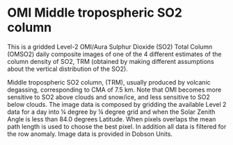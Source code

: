 # OMI Middle tropospheric SO2 column  

This is a gridded Level-2 OMI/Aura Sulphur Dioxide (SO2) Total Column (OMSO2) daily composite images of one of the 4 different estimates of the column density of SO2, TRM (obtained by making different assumptions about the vertical distribution of the SO2). 

Middle tropospheric SO2 column, (TRM), usually produced by volcanic degassing, corresponding to CMA of 7.5 km. Note that OMI becomes more sensitive to SO2 above clouds and snow/ice, and less sensitive to SO2 below clouds. The image data is composed by gridding the available Level 2 data for a day into ¼ degree by ¼ degree grid and when the Solar Zenith Angle is less than 84.0 degrees Latitude. When pixels overlaps the mean path length is used to choose the best pixel. In addition all data is filtered for the row anomaly. Image data is provided in Dobson Units.
